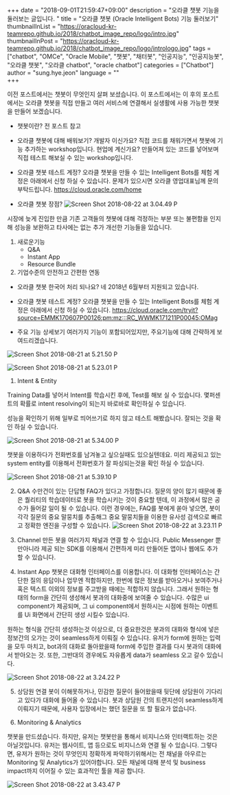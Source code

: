 +++
date = "2018-09-01T21:59:47+09:00"
description = "오라클 챗봇 기능을 둘러보는 글입니다. "
title = "오라클 챗봇 (Oracle Intelligent Bots) 기능 둘러보기"
thumbnailInList = "https://oracloud-kr-teamrepo.github.io/2018/chatbot_image_repo/logo/intro.jpg"
thumbnailInPost = "https://oracloud-kr-teamrepo.github.io/2018/chatbot_image_repo/logo/intrologo.jpg"
tags = ["chatbot", "OMCe", "Oracle Mobile", "챗봇", "채터봇", "인공지능", "인공지능봇", "오라클 챗봇", "오라클 chatbot", "oracle chatbot"]
categories = ["Chatbot"]
author = "sung.hye.jeon"
language = ""  
+++


이전 포스트에서는 챗봇이 무엇인지 살펴 보셨습니다. 이 포스트에서는 이 후의 포스트에서는 오라클 챗봇을 직접 만들고 여러 서비스에 연결해서 실생활에 사용 가능한 챗봇을 만들어 보겠습니다. 

- 챗봇이란?
전 포스트 참고

- 오라클 챗봇에 대해 배워보기? 
개발자 이신가요? 직접 코드를 채워가면서 챗봇에 기능 추가하는 workshop입니다. 
현업에 계신가요? 만들어져 있는 코드를 넣어보며 직접 테스트 해보실 수 있는 workshop입니다. 

- 오라클 챗봇 테스트 계정? 
오라클 챗봇을 만들 수 있는 Intelligent Bots를 체험 계정은 아래에서 신청 하실 수 있습니다. 문제가 있으시면 오라클 영업대표님께 문의부탁드립니다. 
https://cloud.oracle.com/home


- 오라클 챗봇 장점? 
![Screen Shot 2018-08-22 at 3.04.49 P](https://oracloud-kr-teamrepo.github.io/2018/chatbot_image_repo/15347473059168/Screen%20Shot%202018-08-22%20at%203.04.49%20PM.png)

시장에 늦게 진입한 만큼 기존 고객들의 챗봇에 대해 걱정하는 부분 또는 불편함을 인지해 성능을 보완하고 타사에는 없는 추가 개선한 기능들을 있습니다.
1. 새로운기능
    - Q&A
    - Instant App 
    - Resource Bundle
2. 기업수준의 안전하고 간편한 연동

- 오라클 챗봇 한국어 처리 되나요?
네 2018년 6월부터 지원되고 있습니다. 

- 오라클 챗봇 테스트 계정? 
오라클 챗봇을 만들 수 있는 Intelligent Bots를 체험 계정은 아래에서 신청 하실 수 있습니다. 
https://cloud.oracle.com/tryit?source=EMMK170607P00126:pm:mz:::RC_WWMK171211P00045:OMag

- 주요 기능 상세보기 
여러가지 기능이 포함되어있지만, 주요기능에 대해 간략하게 보여드리겠습니다.

![Screen Shot 2018-08-21 at 5.21.50 P](https://oracloud-kr-teamrepo.github.io/2018/chatbot_image_repo/15347473059168/Screen%20Shot%202018-08-21%20at%205.21.50%20PM.png)

![Screen Shot 2018-08-21 at 5.23.01 P](https://oracloud-kr-teamrepo.github.io/2018/chatbot_image_repo/15347473059168/Screen%20Shot%202018-08-21%20at%205.23.01%20PM.png)


1. Intent & Entity 

Training Data를 넣어서 Intent를 학습시킨 후에, Test를 해보 실 수 있습니다. 몇퍼센트의 확률로 intent resolving이 되는지 바로바로 확인하실 수 있습니다. 

성능을 확인하기 위해 일부로 띄어쓰기로 하지 않고 테스트 해봤습니다. 잘되는 것을 확인 하실 수 있습니다.

![Screen Shot 2018-08-21 at 5.34.00 P](https://oracloud-kr-teamrepo.github.io/2018/chatbot_image_repo/15347473059168/Screen%20Shot%202018-08-21%20at%205.34.00%20PM.png)

챗봇을 이용하다가 전화번호를 남겨놓고 싶으실때도 있으실텐데요. 미리 제공되고 있는 system entity를 이용해서 전화번호가 잘 파싱되는것을 확인 하실 수 있습니다. 

![Screen Shot 2018-08-21 at 5.39.10 P](https://oracloud-kr-teamrepo.github.io/2018/chatbot_image_repo/15347473059168/Screen%20Shot%202018-08-21%20at%205.39.10%20PM.png)


2. Q&A
수만건이 있는 단답형 FAQ가 있다고 가정합니다. 질문의 양이 많기 때문에 좋은 퀄리티의 학습데이터로 봇을 학습시키는 것이 중요할 텐데, 이 과정에서  많은 공수가 들어갈 일이 될 수 있습니다. 이런 경우에는, FAQ를 봇에게 쏟아 넣으면, 봇이 각각 질문의 중요 말뭉치를 추출해그 중요 말뭉치들을 이용한 유사성 검색으로 빠르고 정확한 엔진을 구성할 수 있습니다. 
![Screen Shot 2018-08-22 at 3.23.11 P](https://oracloud-kr-teamrepo.github.io/2018/chatbot_image_repo/15347473059168/Screen%20Shot%202018-08-22%20at%203.23.11%20PM.png)

3. Channel 
만든 봇을 여러가지 채널과 연결 할 수 있습니다. Public Messenger 뿐만아니라 제공 되는 SDK를 이용해서 간편하게 미리 만들어둔 앱이나 웹에도 추가 할 수 있습니다. 

4. Instant App 
챗봇은 대화형 인터페이스를 이용합니다. 이 대화형 인터페이스는 간단한 질의 응답이나 업무엔 적합하지만, 한번에 많은 정보를 받아오거나 보여주거나 혹은 텍스트 이외의 정보를 주고받을 때에는 적합하지 않습니다. 그래서 원하는 형태의 form을 간단히 생성해서 봇과의 대화중에 보여줄 수 있습니다. 수많은 ui component가 제공되며, 그 ui component에서 원하시는 시점에 원하는 이벤트를 Ui 화면에서 간단히 생성 시킬수 있습니다. 

원하는 형식을 간단히 생성하는것 이상으로, 더 중요한것은 봇과의 대화와 형식에 넣은 정보간의 오가는 것이 seamless하게 이뤄질 수 있습니다. 유저가 form에 원하는 입력을 모두 마치고, bot과의 대화로 돌아왔을때 form에 주입한 결과를 다시 봇과의 대화에서 받아오는 것. 또한, 그반대의 경우에도 자유롭게 data가 seamless 오고 갈수 있습니다. 

![Screen Shot 2018-08-22 at 3.24.22 P](https://oracloud-kr-teamrepo.github.io/2018/chatbot_image_repo/15347473059168/Screen%20Shot%202018-08-22%20at%203.24.22%20PM.png)

5. 상담원 연결 
봇이 이해못하거나, 민감한 질문이 들어왔을때 뒷단에 상담원이 기다리고 있다가 대화에 들어올 수 있습니다. 봇과 상담원 간의 트랜지션이 seamless하게 이뤄지기 때문에, 사용자 입장에서는 했던 질문을 또 할 필요가 없습니다.

6. Monitoring & Analytics 

챗봇을 만드셨습니다. 하지만, 유저는 챗봇만을 통해서 비지니스와 인터랙트하는 것은 아닐것입니다. 유저는 웹사이트, 앱 등으로도 비지니스와 연결 될 수 있습니다. 그렇다면, 유저가 원하는 것이 무엇인지 정확하게 파악하기위해서는 전 채널을 아우르는 Monitoring 및 Analytics가 있어야합니다. 모든 채널에 대해 분석 및 business impact까지 이어질 수 있는 효과적인 툴을 제공 합니다. 

![Screen Shot 2018-08-22 at 3.43.47 P](https://oracloud-kr-teamrepo.github.io/2018/chatbot_image_repo/15347473059168/Screen%20Shot%202018-08-22%20at%203.43.47%20PM.png)



